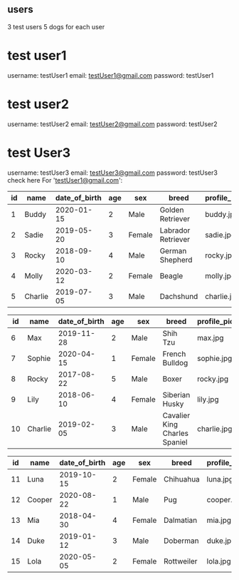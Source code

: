 ## users

3 test users
5 dogs for each user

# test user1

username:
testUser1
email:
testUser1@gmail.com
password:
testUser1

# test user2

username: testUser2
email: testUser2@gmail.com
password: testUser2

# test User3

username: testUser3
email: testUser3@gmail.com
password: testUser3
check here
For 'testUser1@gmail.com':

| id  | name    | date_of_birth | age | sex    | breed              | profile_picture | user_email          |
| --- | ------- | ------------- | --- | ------ | ------------------ | --------------- | ------------------- |
| 1   | Buddy   | 2020-01-15    | 2   | Male   | Golden Retriever   | buddy.jpg       | testUser1@gmail.com |
| 2   | Sadie   | 2019-05-20    | 3   | Female | Labrador Retriever | sadie.jpg       | testUser1@gmail.com |
| 3   | Rocky   | 2018-09-10    | 4   | Male   | German Shepherd    | rocky.jpg       | testUser1@gmail.com |
| 4   | Molly   | 2020-03-12    | 2   | Female | Beagle             | molly.jpg       | testUser1@gmail.com |
| 5   | Charlie | 2019-07-05    | 3   | Male   | Dachshund          | charlie.jpg     | testUser1@gmail.com |

| id  | name    | date_of_birth | age | sex    | breed                         | profile_picture | user_email          |
| --- | ------- | ------------- | --- | ------ | ----------------------------- | --------------- | ------------------- |
| 6   | Max     | 2019-11-28    | 2   | Male   | Shih Tzu                      | max.jpg         | testUser2@gmail.com |
| 7   | Sophie  | 2020-04-15    | 1   | Female | French Bulldog                | sophie.jpg      | testUser2@gmail.com |
| 8   | Rocky   | 2017-08-22    | 5   | Male   | Boxer                         | rocky.jpg       | testUser2@gmail.com |
| 9   | Lily    | 2018-06-10    | 4   | Female | Siberian Husky                | lily.jpg        | testUser2@gmail.com |
| 10  | Charlie | 2019-02-05    | 3   | Male   | Cavalier King Charles Spaniel | charlie.jpg     | testUser2@gmail.com |

| id  | name   | date_of_birth | age | sex    | breed      | profile_picture | user_email          |
| --- | ------ | ------------- | --- | ------ | ---------- | --------------- | ------------------- |
| 11  | Luna   | 2019-10-15    | 2   | Female | Chihuahua  | luna.jpg        | testUser3@gmail.com |
| 12  | Cooper | 2020-08-22    | 1   | Male   | Pug        | cooper.jpg      | testUser3@gmail.com |
| 13  | Mia    | 2018-04-30    | 4   | Female | Dalmatian  | mia.jpg         | testUser3@gmail.com |
| 14  | Duke   | 2019-01-12    | 3   | Male   | Doberman   | duke.jpg        | testUser3@gmail.com |
| 15  | Lola   | 2020-05-05    | 2   | Female | Rottweiler | lola.jpg        | testUser3@gmail.com |
